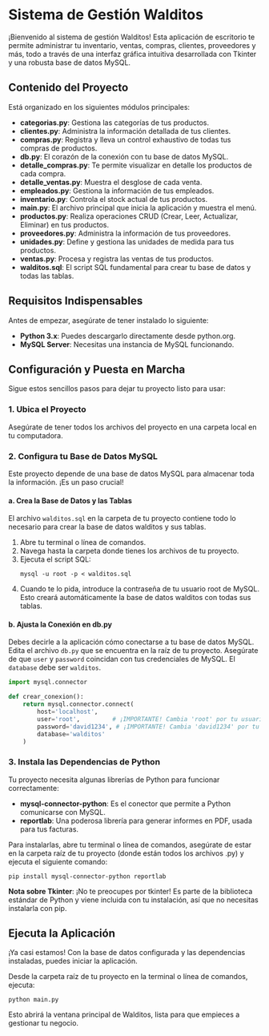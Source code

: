 # Sistema de Gestión Walditos

¡Bienvenido al sistema de gestión Walditos! Esta aplicación de escritorio te permite administrar tu inventario, ventas, compras, clientes, proveedores y más, todo a través de una interfaz gráfica intuitiva desarrollada con Tkinter y una robusta base de datos MySQL.

## Contenido del Proyecto

Está organizado en los siguientes módulos principales:

- **categorias.py**: Gestiona las categorías de tus productos.
- **clientes.py**: Administra la información detallada de tus clientes.
- **compras.py**: Registra y lleva un control exhaustivo de todas tus compras de productos.
- **db.py**: El corazón de la conexión con tu base de datos MySQL.
- **detalle_compras.py**: Te permite visualizar en detalle los productos de cada compra.
- **detalle_ventas.py**: Muestra el desglose de cada venta.
- **empleados.py**: Gestiona la información de tus empleados.
- **inventario.py**: Controla el stock actual de tus productos.
- **main.py**: El archivo principal que inicia la aplicación y muestra el menú.
- **productos.py**: Realiza operaciones CRUD (Crear, Leer, Actualizar, Eliminar) en tus productos.
- **proveedores.py**: Administra la información de tus proveedores.
- **unidades.py**: Define y gestiona las unidades de medida para tus productos.
- **ventas.py**: Procesa y registra las ventas de tus productos.
- **walditos.sql**: El script SQL fundamental para crear tu base de datos y todas las tablas.

## Requisitos Indispensables

Antes de empezar, asegúrate de tener instalado lo siguiente:

- **Python 3.x**: Puedes descargarlo directamente desde python.org.
- **MySQL Server**: Necesitas una instancia de MySQL funcionando.

## Configuración y Puesta en Marcha

Sigue estos sencillos pasos para dejar tu proyecto listo para usar:

### 1. Ubica el Proyecto
Asegúrate de tener todos los archivos del proyecto en una carpeta local en tu computadora.

### 2. Configura tu Base de Datos MySQL
Este proyecto depende de una base de datos MySQL para almacenar toda la información. ¡Es un paso crucial!

#### a. Crea la Base de Datos y las Tablas
El archivo `walditos.sql` en la carpeta de tu proyecto contiene todo lo necesario para crear la base de datos walditos y sus tablas.

1. Abre tu terminal o línea de comandos.
2. Navega hasta la carpeta donde tienes los archivos de tu proyecto.
3. Ejecuta el script SQL:
   ```
   mysql -u root -p < walditos.sql
   ```
4. Cuando te lo pida, introduce la contraseña de tu usuario root de MySQL. Esto creará automáticamente la base de datos walditos con todas sus tablas.

#### b. Ajusta la Conexión en db.py
Debes decirle a la aplicación cómo conectarse a tu base de datos MySQL. Edita el archivo `db.py` que se encuentra en la raíz de tu proyecto. Asegúrate de que `user` y `password` coincidan con tus credenciales de MySQL. El `database` debe ser `walditos`.

```python
import mysql.connector

def crear_conexion():
    return mysql.connector.connect(
        host='localhost',
        user='root',         # ¡IMPORTANTE! Cambia 'root' por tu usuario MySQL
        password='david1234', # ¡IMPORTANTE! Cambia 'david1234' por tu contraseña de MySQL
        database='walditos'
    )
```

### 3. Instala las Dependencias de Python
Tu proyecto necesita algunas librerías de Python para funcionar correctamente:

- **mysql-connector-python**: Es el conector que permite a Python comunicarse con MySQL.
- **reportlab**: Una poderosa librería para generar informes en PDF, usada para tus facturas.

Para instalarlas, abre tu terminal o línea de comandos, asegúrate de estar en la carpeta raíz de tu proyecto (donde están todos los archivos .py) y ejecuta el siguiente comando:

```
pip install mysql-connector-python reportlab
```

**Nota sobre Tkinter**: ¡No te preocupes por tkinter! Es parte de la biblioteca estándar de Python y viene incluida con tu instalación, así que no necesitas instalarla con pip.

## Ejecuta la Aplicación

¡Ya casi estamos! Con la base de datos configurada y las dependencias instaladas, puedes iniciar la aplicación.

Desde la carpeta raíz de tu proyecto en la terminal o línea de comandos, ejecuta:

```
python main.py
```

Esto abrirá la ventana principal de Walditos, lista para que empieces a gestionar tu negocio.
